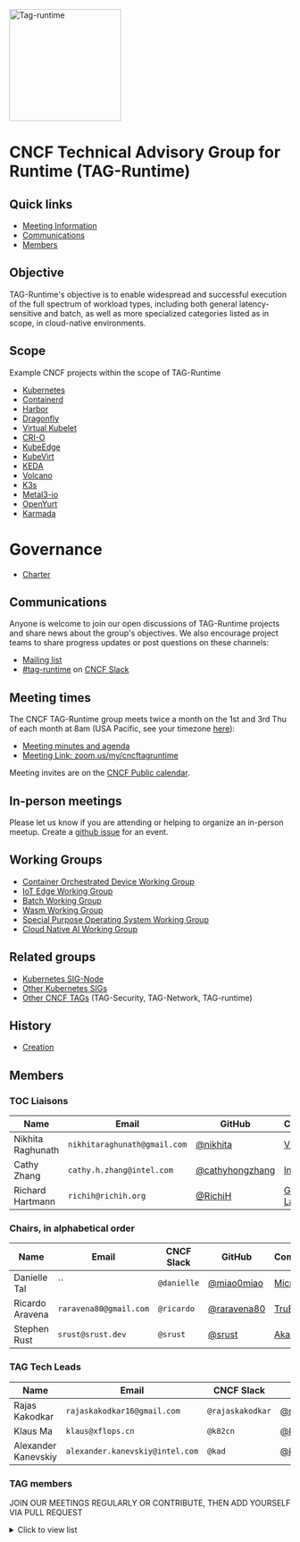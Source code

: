 <img width="200" alt="Tag-runtime" src="https://github.com/cncf/artwork/blob/main/other/tag-runtime/icon/color/tag-runtime_icon-color.png">

# CNCF Technical Advisory Group for Runtime (TAG-Runtime)

## Quick links

- [Meeting Information](#meeting-times)
- [Communications](#communications)
- [Members](#members)

## Objective

TAG-Runtime's objective is to enable widespread and successful execution of the full spectrum of workload types, including both general latency-sensitive and batch, as well as more specialized categories listed as in scope, in cloud-native environments.

## Scope

Example CNCF projects within the scope of TAG-Runtime

* [Kubernetes](https://kubernetes.io/)
* [Containerd](https://containerd.io/)
* [Harbor](https://goharbor.io/)
* [Dragonfly](https://d7y.io/en-us/)
* [Virtual Kubelet](https://virtual-kubelet.io/)
* [CRI-O](https://cri-o.io/)
* [KubeEdge](https://kubeedge.io/en/)
* [KubeVirt](https://kubevirt.io/)
* [KEDA](https://keda.sh/)
* [Volcano](https://volcano.sh/)
* [K3s](https://k3s.io/)
* [Metal3-io](https://metal3.io/)
* [OpenYurt](https://openyurt.io/en-us/)
* [Karmada](https://karmada.io/)

# Governance

* [Charter](https://github.com/cncf/toc/blob/main/tags/runtime-charter.md)

## Communications

Anyone is welcome to join our open discussions of TAG-Runtime projects and share news about the group's objectives. We also encourage project teams to share progress updates or post questions on these channels:

* [Mailing list](https://lists.cncf.io/g/cncf-tag-runtime)
* [#tag-runtime](https://cloud-native.slack.com/archives//CPBE97SMU) on [CNCF Slack](https://slack.cncf.io/)

## Meeting times

The CNCF TAG-Runtime group meets twice a month on the 1st and 3rd Thu of each month at 8am (USA Pacific, see your timezone [here](https://time.is/compare/0800_18_Mar_2021_in_PT)):

* [Meeting minutes and agenda](https://docs.google.com/document/d/1k7VNetgbuDNyIs_87GLQRH2W5SLgjgOhB6pDyv89MYk/)
* [Meeting Link: zoom.us/my/cncftagruntime](https://zoom.us/my/cncftagruntime)

Meeting invites are on the [CNCF Public calendar](https://www.cncf.io/community/calendar/).
## In-person meetings

Please let us know if you are attending or helping to organize an in-person meetup.
Create a [github issue](https://github.com/cncf/tag-runtime/issues/new) for an event.

## Working Groups

* [Container Orchestrated Device Working Group](https://github.com/cncf/tag-runtime/blob/main/wg/COD.md)
* [IoT Edge Working Group](https://github.com/cncf/tag-runtime/blob/main/wg/iot-edge.md)
* [Batch Working Group](https://github.com/cncf/tag-runtime/blob/main/wg/bsi.md)
* [Wasm Working Group](https://github.com/cncf/tag-runtime/blob/main/wg/wasm.md)
* [Special Purpose Operating System Working Group](https://github.com/cncf/tag-runtime/blob/main/wg/sp-os.md)
* [Cloud Native AI Working Group](https://github.com/cncf/tag-runtime/blob/main/wg/cnaiwg.md)

## Related groups

* [Kubernetes SIG-Node](https://github.com/kubernetes/community/tree/master/sig-node)
* [Other Kubernetes SIGs](https://github.com/kubernetes/community)
* [Other CNCF TAGs](https://github.com/cncf) (TAG-Security, TAG-Network, TAG-runtime)

## History

* [Creation](https://github.com/cncf/toc/pull/319)

## Members

### TOC Liaisons

| Name                | Email                       |  GitHub                                              | Company                                 |
|---------------------|-----------------------------|------------------------------------------------------|-----------------------------------------|
| Nikhita Raghunath   | `nikhitaraghunath@gmail.com`| [@nikhita](https://github.com/nikhita)               | [VMware](https://www.vmware.com)        |
| Cathy Zhang         | `cathy.h.zhang@intel.com`   | [@cathyhongzhang](https://github.com/cathyhongzhang) | [Intel](https://www.intel.com)          |
| Richard Hartmann    | `richih@richih.org`         | [@RichiH](https://github.com/RichiH)                 | [Grafana Labs](https://grafana.com/)    |

### Chairs, in alphabetical order

| Name                | Email                  | CNCF Slack         | GitHub                                             | Company                               |
|---------------------|------------------------|--------------------|----------------------------------------------------|---------------------------------------|
| Danielle Tal        | ``    | `@danielle`        | [@miao0miao](https://github.com/miao0miao)         | [Microsoft](https://microsoft.com/)     |
| Ricardo Aravena     | `raravena80@gmail.com` | `@ricardo`         | [@raravena80](https://github.com/raravena80)       | [TruEra](https://truera.com/)         |
| Stephen Rust        | `srust@srust.dev`      | `@srust`           | [@srust](https://github.com/srust)                 | [Akamai](https://akamai.com)|

### TAG Tech Leads

| Name                | Email                           | CNCF Slack         | GitHub                                         | Company                                 |
|---------------------|---------------------------------|--------------------|------------------------------------------------|-----------------------------------------|
| Rajas Kakodkar      | `rajaskakodkar16@gmail.com`     | `@rajaskakodkar`   | [@rajaskakodkar](https://github.com/rajaskakodkar)     | [VMWare](https://www.vmware.com)  |
| Klaus Ma            | `klaus@xflops.cn`               | `@k82cn`           | [@k82cn](https://github.com/k82cn)             | [Nvidia](https://nvidia.com)            |
| Alexander Kanevskiy | `alexander.kanevskiy@intel.com` | `@kad`             | [@kad](https://github.com/kad)                 | [Intel](https://intel.com)              |



### TAG members

JOIN OUR MEETINGS REGULARLY OR CONTRIBUTE, THEN ADD YOURSELF VIA PULL REQUEST

<details><summary>Click to view list</summary>

* Michael Michael ([@michmike](https://github.com/michmike)), VMware
* Tom Kerkhove ([@tomkerkhove](https://github.com/tomkerkhove)), Microsoft
* Jeff Hollan ([@jeffhollan](https://github.com/jeffhollan)), Snowflake
* Anirudh Garg ([@anirudhgarg](https://github.com/anirudhgarg)), Microsoft
* Erick Carty ([@ebcarty](https://github.com/ebcarty))
* Renaud Gaubert ([@RenaudWasTaken](https://github.com/RenaudWasTaken)), Nvidia
* Nikhita Raghunath ([@nikhita](https://github.com/nikhita)), VMware
* Heba Elayoty ([@helayoty](https://github.com/helayoty)), Microsoft
* Alexander Jung ([@nderjung](https://github.com/nderjung)), Unikraft
* Rajas Kakodkar ([@rajaskakodkar](https://github.com/rajaskakodkar)), VMware
* Sean McGinnis ([@stmcginnis](https://github.com/stmcginnis)), AWS
</details>
